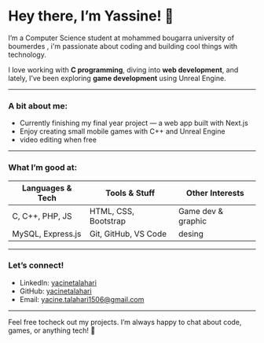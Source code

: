 # Hey there, I’m Yassine! 👋

I’m a Computer Science student at mohammed bougarra university of boumerdes , i'm passionate about coding and building cool things with technology.

I love working with **C programming**, diving into **web development**, and lately, I’ve been exploring **game development** using Unreal Engine. 

---

### A bit about me:

- Currently finishing my final year project — a web app built with Next.js
- Enjoy creating small mobile games with C++ and Unreal Engine
- video editing when free

---

### What I’m good at:

| Languages & Tech     | Tools & Stuff          | Other Interests       |
|---------------------|-----------------------|-------------------------|
| C, C++, PHP, JS      | HTML, CSS, Bootstrap  | Game dev & graphic     |
| MySQL, Express.js    | Git, GitHub, VS Code  | desing                 |

---

### Let’s connect!

- LinkedIn: [yacinetalahari](https://www.linkedin.com/in/yassinetalahari)  
- GitHub: [yacinetalahari](https://github.com/Yacinetalahari)  
- Email: yacine.talahari1506@gmail.com

---
Feel free tocheck out my projects. I’m always happy to chat about code, games, or anything tech! 🚀
